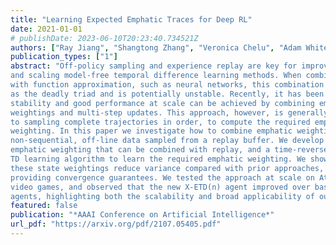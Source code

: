 ```yaml
---
title: "Learning Expected Emphatic Traces for Deep RL"
date: 2021-01-01
# publishDate: 2023-06-10T20:23:40.734521Z
authors: ["Ray Jiang", "Shangtong Zhang", "Veronica Chelu", "Adam White", "Hado van Hasselt"]
publication_types: ["1"]
abstract: "Off-policy sampling and experience replay are key for improving sample efficiency
and scaling model-free temporal difference learning methods. When combined
with function approximation, such as neural networks, this combination is known
as the deadly triad and is potentially unstable. Recently, it has been shown that
stability and good performance at scale can be achieved by combining emphatic
weightings and multi-step updates. This approach, however, is generally limited
to sampling complete trajectories in order, to compute the required emphatic
weighting. In this paper we investigate how to combine emphatic weightings with
non-sequential, off-line data sampled from a replay buffer. We develop a multi-step
emphatic weighting that can be combined with replay, and a time-reversed n-step
TD learning algorithm to learn the required emphatic weighting. We show that
these state weightings reduce variance compared with prior approaches, while
providing convergence guarantees. We tested the approach at scale on Atari 2600
video games, and observed that the new X-ETD(n) agent improved over baseline
agents, highlighting both the scalability and broad applicability of our approach."
featured: false
publication: "*AAAI Conference on Artificial Intelligence*"
url_pdf: "https://arxiv.org/pdf/2107.05405.pdf"
---
```


